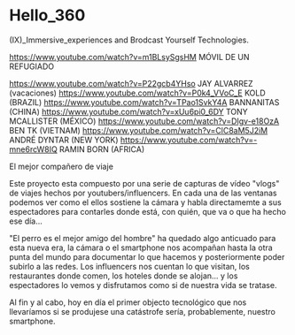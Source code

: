 # Hello_360

(IX)_Immersive_experiences and Brodcast Yourself Technologies.

https://www.youtube.com/watch?v=m1BLsySgsHM MÓVIL DE UN REFUGIADO

https://www.youtube.com/watch?v=P22gcb4YHso JAY ALVARREZ (vacaciones)
https://www.youtube.com/watch?v=P0k4_VVoC_E KOLD (BRAZIL)
https://www.youtube.com/watch?v=TPao1SvkY4A BANNANITAS (CHINA)
https://www.youtube.com/watch?v=xUu6pi0_6DY TONY MCALLISTER (MÉXICO)
https://www.youtube.com/watch?v=DIgv-e18OzA BEN TK (VIETNAM)
https://www.youtube.com/watch?v=ClC8aM5J2iM ANDRÉ DYNTAR (NEW YORK)
https://www.youtube.com/watch?v=-mne6rcW8IQ RAMIN BORN (AFRICA)

El mejor compañero de viaje

Este proyecto esta compuesto por una serie de capturas de vídeo "vlogs" de viajes hechos por youtubers/influencers. En cada una de las ventanas podemos ver como el ellos sostiene la cámara y habla directamemte a sus espectadores para contarles donde está, con quién, que va o que ha hecho ese día... 

"El perro es el mejor amigo del hombre" ha quedado algo anticuado para esta nueva era, la cámara o el smartphone nos acompañan hasta la otra punta del mundo para documentar lo que hacemos y posteriormente poder subirlo a las redes. Los influencers nos cuentan lo que visitan, los restaurantes donde comen, los hoteles donde se alojan... y los espectadores lo vemos y disfrutamos como si de nuestra vida se tratase. 

Al fin y al cabo, hoy en día el primer objecto tecnológico que nos llevaríamos si se produjese una catástrofe sería, probablemente, nuestro smartphone. 
